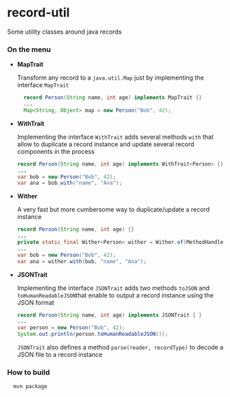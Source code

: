 # record-util
Some utility classes around java records

### On the menu

- **MapTrait**
  
  Transform any record to a `java.util.Map` just by implementing the interface `MapTrait`
  ```java
    record Person(String name, int age) implements MapTrait {}
    ...
    Map<String, Object> map = new Person("Bob", 42);
  ```

- **WithTrait**

  Implementing the interface `WithTrait` adds several methods `with` that allow to duplicate
  a record instance and update several record components in the process
  ```java
  record Person(String name, int age) implements WithTrait<Person> {}
  ...
  var bob = new Person("Bob", 42);
  var ana = bob.with("name", "Ana");
  ```

- **Wither**
  
  A very fast but more cumbersome way to duplicate/update a record instance
  ```java
  record Person(String name, int age) {}
  ...
  private static final Wither<Person> wither = Wither.of(MethodHandles.lookup(), Person.class);
  ...
  var bob = new Person("Bob", 42);
  var ana = wither.with(bob, "name", "Ana");
  ```

- **JSONTrait**

  Implementing the interface `JSONTrait` adds two methods `toJSON` and `toHumanReadableJSON`that
  enable to output a record instance using the JSON format
  ```java
  record Person(String name, int age) implements JSONTrait { }
  ...
  var person = new Person("Bob", 42);
  System.out.println(person.toHumanReadableJSON());
  ```
  `JSONTrait` also defines a method `parse(reader, recordType)` to decode a JSON file
  to a record instance

### How to build
```
  mvn package
```
